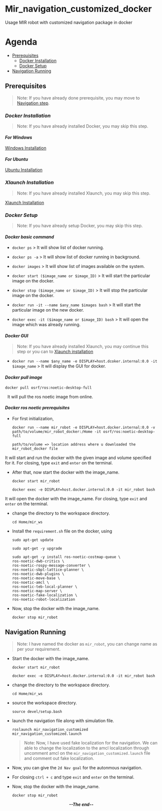 # Mir_navigation_customized_docker
Usage MIR robot with customized navigation package in docker 

# Agenda

- [Prerequisites](#prerequisite)
    - [Docker Installation](#docker-installation)
    - [Docker Setup](#docker-setup)
- [Navigation Running](#navigation-running)

## **Prerequisites**

> Note: If you have already done prerequisite, you may move to [Navigation step](#navigation-running).

### **_Docker Installation_**

> Note: If you have already installed Docker, you may skip this step.

#### _For Windows_

[Windows Installation](https://docs.docker.com/desktop/install/windows-install/)

#### _For Ubuntu_

[Ubuntu Installation](https://docs.docker.com/engine/install/ubuntu/)

### **_Xlaunch Installation_**

> Note: If you have already installed Xlaunch, you may skip this step.

[Xlaunch Installation](https://sourceforge.net/projects/xming/)

### **_Docker Setup_**

> Note: If you have already setup Docker, you may skip this step.

#### _Docker basic command_

- `docker ps` > It will show list of docker running.

- `docker ps -a` > It will show list of docker running in background.

- `docker images` > It will show list of images available on the system.

- `docker start ($image_name or $image_ID)` > It will start the particular image on the docker.

- `docker stop ($image_name or $image_ID)` > It will stop the particular image on the docker.

- `docker run -it --name $any_name $images bash` > It will start the particular image on the new docker.

- `docker exec -it ($image_name or $image_ID) bash` > It will open the image which was already running.

#### _Docker GUI_

> Note: If you have already installed Xlaunch, you may continue this step or you can to [Xlaunch installation](#xlaunch-installation)

- `docker run --name $any_name -e DISPLAY=host.dcoker.internal:0.0 -it $image_name` > It will display the GUI for docker.

#### _Docker pull image_

`docker pull osrf/ros:noetic-desktop-full`

&nbsp; It will pull the ros noetic image from online.

#### _Docker ros noetic prerequisites_

- For first initialization,

    `docker run --name mir_robot -e DISPLAY=host.docker.internal:0.0 -v path/to/volume/mir_robot_docker:/Home -it osrf/ros:noetic-desktop-full`

    `path/to/volume => location address where u downloaded the mir_robot_docker file`

It will start and run the docker with the given image and volume specified for it. For closing, type `exit` and `enter` on the terminal.

- After that, now start the docker with the image_name.

    `docker start mir_robot`

    `docker exec -e DISPLAY=host.docker.internal:0.0 -it mir_robot bash`

It will open the docker with the image_name. For closing, type `exit` and `enter` on the terminal.

- change the directory to the workspace directory.

    `cd Home/mir_ws`

- Install the  `requirement.sh` file on the docker, using

    `sudo apt-get update`
    
    `sudo apt-get -y upgrade`
    
    ``` Install dependencies
    sudo apt-get -y install ros-noetic-costmap-queue \
    ros-noetic-dwb-critics \
    ros-noetic-rospy-message-converter \
    ros-noetic-sbpl-lattice-planner \
    ros-noetic-dwb-plugins \
    ros-noetic-move-base \
    ros-noetic-amcl \
    ros-noetic-teb-local-planner \
    ros-noetic-map-server \
    ros-noetic-fake-localization \
    ros-noetic-robot-localization
    ```

- Now, stop the docker with the image_name.

    `docker stop mir_robot`

## **Navigation Running**

> Note: I have named the docker as `mir_robot`, you can change name as per your requirement.

- Start the docker with the image_name.

    `docker start mir_robot`

    `docker exec -e DISPLAY=host.docker.internal:0.0 -it mir_robot bash`

- change the directory to the workspace directory.

    `cd Home/mir_ws`

- source the workspace directory.

    `source devel/setup.bash`

- launch the navigation file along with simulation file.

    `roslaunch mir_navigation_customized mir_navigation_customized.launch`

    > Note: Now, I have used fake localization for the navigation. We can able to change the localization to the amcl localization through uncomment amcl on the `mir_navigation_customized.launch` file and comment out fake localization.

- Now, you can give the `2d Nav goal` for the autonmous navigation.

- For closing `ctrl + c` and type `exit` and `enter` on the terminal.

- Now, stop the docker with the image_name.

    `docker stop mir_robot`

<p style="text-align: center;"><b><i>--The end--</i></b></p>
